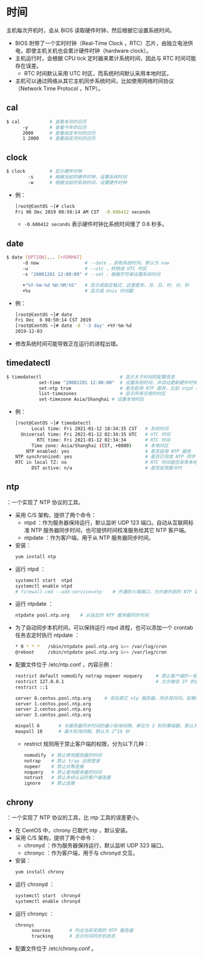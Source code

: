 # 时间

主机每次开机时，会从 BIOS 读取硬件时钟，然后根据它设置系统时间。
- BIOS 附带了一个实时时钟（Real-Time Clock ，RTC）芯片，由独立电池供电，即使主机关机也会累计硬件时钟（hardware clock）。
- 主机运行时，会根据 CPU tick 定时器来累计系统时间，因此与 RTC 时间可能存在误差。
  - RTC 时间默认采用 UTC 时区，而系统时间默认采用本地时区。
- 主机可以通过网络从其它主机同步系统时间，比如使用网络时间协议（Network Time Protocol ，NTP）。

## cal

```sh
$ cal           # 查看本月的日历
      -y        # 查看今年的日历
      2000      # 查看指定年份的日历
      1 2000    # 查看指定月份的日历
```

## clock

```sh
$ clock         # 显示硬件时钟
        -s      # 根据当前的硬件时钟，设置系统时间
        -w      # 根据当前的系统时间，设置硬件时钟
```
- 例：
  ```sh
  [root@CentOS ~]# clock
  Fri 06 Dec 2019 08:50:14 AM CST  -0.606412 seconds
  ```
  - `-0.606412 seconds` 表示硬件时钟比系统时间慢了 0.6 秒多。

## date

```sh
$ date [OPTION]... [+FORMAT]
      -d now                 # --date ，获取系统时间，默认为 now
      -u                     # --utc ，转换成 UTC 时区
      -s "20001201 12:00:00" # --set ，根据字符串设置系统时间

      +"%Y-%m-%d %H:%M:%S"   # 显示成指定格式，这里是年、月、日、时、分、秒
      +%s                    # 显示成 Unix 时间戳
```
- 例：
  ```sh
  [root@CentOS ~]# date
  Fri Dec  6 08:50:14 CST 2019
  [root@CentOS ~]# date -d '-3 day' +%Y-%m-%d
  2019-12-03
  ```
- 修改系统时间可能导致正在运行的进程出错。

## timedatectl

```sh
$ timedatectl                             # 显示关于时间的配置信息
            set-time "20001201 12:00:00"  # 设置系统时间，并自动更新硬件时钟
            set-ntp true                  # 是否启用 NTP 服务，比如 ntpd 或 chronyd
            list-timezones                # 显示所有可用的时区
            set-timezone Asia/Shanghai # 设置本地时区

```
- 例：
  ```sh
  [root@CentOS ~]# timedatectl
        Local time: Fri 2021-01-12 10:34:35 CST   # 系统时间
    Universal time: Fri 2021-01-12 02:34:35 UTC   # UTC 时间
          RTC time: Fri 2021-01-12 02:34:34       # RTC 时间
        Time zone: Asia/Shanghai (CST, +0800)     # 本地时区
      NTP enabled: yes                            # 是否启用 NTP 服务
  NTP synchronized: yes                           # 是否已完成 NTP 同步
  RTC in local TZ: no                             # RTC 时间是否采用本地时区
        DST active: n/a                           # 是否启用夏令时
  ```

## ntp

：一个实现了 NTP 协议的工具。
- 采用 C/S 架构，提供了两个命令：
  - ntpd ：作为服务器保持运行，默认监听 UDP 123 端口。自动从互联网标准 NTP 服务器同步时间，也可提供时间校准服务给其它 NTP 客户端。
  - ntpdate ：作为客户端，用于从 NTP 服务器同步时间。
- 安装：
  ```sh
  yum install ntp
  ```
- 运行 ntpd ：
  ```sh
  systemctl start  ntpd
  systemctl enable ntpd
  # firewall-cmd --add-service=ntp    # 开通防火墙端口，允许被外部的 NTP 客户端访问
  ```
- 运行 ntpdate ：
  ```sh
  ntpdate pool.ntp.org    # 从指定的 NTP 服务器同步时间
  ```
- 为了自动同步本机时间，可以保持运行 ntpd 进程，也可以添加一个 crontab 任务去定时执行 ntpdate ：
  ```sh
  * 0 * * *   /sbin/ntpdate pool.ntp.org &>> /var/log/cron
  @reboot     /sbin/ntpdate pool.ntp.org &>> /var/log/cron
  ```
- 配置文件位于 /etc/ntp.conf ，内容示例：
  ```sh
  restrict default nomodify notrap nopeer noquery     # 禁止客户端的一些权限
  restrict 127.0.0.1                                  # 允许被该 IP 的客户端连接，且不禁止权限
  restrict ::1

  server 0.centos.pool.ntp.org     # 添加其它 ntp 服务器，同步其时间，如果同步失败则尝试下一个
  server 1.centos.pool.ntp.org
  server 2.centos.pool.ntp.org
  server 3.centos.pool.ntp.org

  minpoll 6       # 与服务器同步时间的最小轮询间隔，单位为 2 秒的幂级数，默认为 2^6 秒
  maxpoll 10      # 最大轮询间隔，默认为 2^10 秒
  ```
  - restrict 规则用于禁止客户端的权限，分为以下几种：
    ```sh
    nomodify  # 禁止修改服务器的时间
    notrap    # 禁止 trap 远程登录
    nopeer    # 禁止对等连接
    noquery   # 禁止查询服务器的时间
    notrust   # 禁止未经认证的客户端连接
    ignore    # 禁止连接
    ```

## chrony

：一个实现了 NTP 协议的工具，比 ntp 工具的误差更小。
- 在 CentOS 中，chrony 已取代 ntp ，默认安装。
- 采用 C/S 架构，提供了两个命令：
  - chronyd ：作为服务器保持运行，默认监听 UDP 323 端口。
  - chronyc ：作为客户端，用于与 chronyd 交互。
- 安装：
  ```sh
  yum install chrony
  ```
- 运行 chronyd ：
  ```sh
  systemctl start  chronyd
  systemctl enable chronyd
  ```
- 运行 chronyc ：
  ```sh
  chronyc
        sources       # 列出当前采用的 NTP 服务器
        tracking      # 显示时间同步的状态
  ```
- 配置文件位于 /etc/chrony.conf 。
